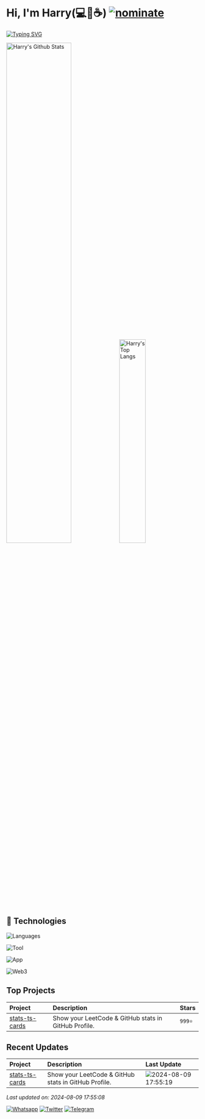 # Hi, I'm Harry(💻💖☕) [![nominate](https://img.shields.io/badge/nominate-%20@HarryYe66%20as%20GitHub%20Star-yellow.svg?logo=github&labelColor=181717&longCache=true&style=flat-square)](https://stars.github.com/nominate)

[![Typing SVG](https://readme-typing-svg.herokuapp.com?font=comfortaa&color=016EEA&size=24&width=500&lines=Welcome+to+Harry's+Github)](https://git.io/typing-svg)

<p>
  <img src="https://github-readme-stats.vercel.app/api?username=HarryYe66&show_icons=true&hide_border=true" alt="Harry's Github Stats" width="58%" />
  <img src="https://github-readme-stats.vercel.app/api/top-langs/?username=HarryYe66&layout=compact&hide_border=true&langs_count=10" alt="Harry's Top Langs" width="37%" /> 
</p>

## 🔧 Technologies

![Languages](https://skill-icon-ts.vercel.app/icons?i=react,electron,express,vue,vite,php,wordpress,html,htmx,js,threejs,JQuery,less,ts,nodejs,md)

![Tool](https://skill-icon-ts.vercel.app/icons?i=mysql,redis,MongoDB,rabbitmq,ipfs,linux,nginx,sqlite,docker,vercel,cloudflare)

![App](https://skill-icon-ts.vercel.app/icons?i=x,whatsapp,discord,instagram,telegram,gmail,github,Sublime,vscode)

![Web3](https://skill-icon-ts.vercel.app/icons?i=uniswap,pancakeswap,jup6,solana,polygon,bnb,ethereum)

## Top Projects

| Project                                                       | Description                                          | Stars   |
| :------------------------------------------------------------ | :--------------------------------------------------- | :------ |
| [stats-ts-cards](https://github.com/HarryYe66/stats-ts-cards) | Show your LeetCode & GitHub stats in GitHub Profile. | `999⭐` |

## Recent Updates

| Project                                                       | Description                                          | Last Update                                                                                                  |
| :------------------------------------------------------------ | :--------------------------------------------------- | :----------------------------------------------------------------------------------------------------------- |
| [stats-ts-cards](https://github.com/HarryYe66/stats-ts-cards) | Show your LeetCode & GitHub stats in GitHub Profile. | ![2024-08-09 17:55:19](https://img.shields.io/badge/2024--08--01-21%3A29%3A19-brightgreen?style=flat-square) |

_Last updated on: 2024-08-09 17:55:08_

[![Whatsapp](https://img.shields.io/badge/-y8h666-green?style=flat&logo=Whatsapp&logoColor=white)](./img/Whatsapp.JPG)
[![Twitter](https://img.shields.io/badge/-Twitter-blue?style=flat&logo=Twitter&logoColor=white)](https://x.com/y8h666)
[![Telegram](https://img.shields.io/badge/-Telegram-blue?style=flat&logo=Twitter&logoColor=white)](https://t.me/dexcc_cc)
